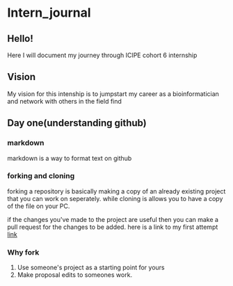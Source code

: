 # __Intern_journal__

## __Hello!__

Here I will document my journey through ICIPE cohort 6 internship

## Vision

My vision for this intenship is to jumpstart my career as a bioinformatician and network with others in the field find


## Day one(understanding github)

### markdown
markdown is a way to format text  on github


### forking and cloning
forking a repository is basically making a copy of an already existing project that you can work on seperately. while cloning is allows you to have a copy of the file on your PC.

if the changes you've made to the project are useful then you can make a pull request for the changes to be added. here is a link to my first attempt [link][1]

[1]:https://github.com/Mattcreates25/MyFirstFork

### Why fork  
1. Use someone's project as a starting point for yours
2. Make proposal edits to someones work.

###


 
